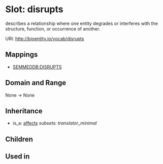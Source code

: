 # Slot: disrupts


describes a relationship where one entity degrades or interferes with the structure, function, or occurrence of another.

URI: http://bioentity.io/vocab/disrupts
## Mappings

 * [SEMMEDDB:DISRUPTS](http://purl.obolibrary.org/obo/SEMMEDDB_DISRUPTS)
## Domain and Range

None -> None
## Inheritance

 *  is_a: [affects](affects.md) *subsets: translator_minimal*
## Children

## Used in

